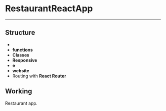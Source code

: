 # RestaurantReactApp
<hr/>
<h2> Structure </h2>
<ul>
  <li> </li>
  <li> <b>functions</b> </li>
  <li> <b>Classes</b> </li>
  <li> <b>Responsive</b> </li>
  <li> <b>e</b> </li>
  <li> <b> website</b> </li>
  <li> Routing with <b>React Router</b> </li>
 </ul>
 <h2> Working </h2>
 <p> Restaurant app.</p> 
  
